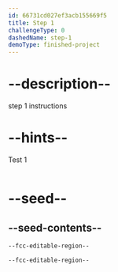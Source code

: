 ```yaml
---
id: 66731cd027ef3acb155669f5
title: Step 1
challengeType: 0
dashedName: step-1
demoType: finished-project
---
```


# --description--

step 1 instructions

# --hints--

Test 1

```js

```

# --seed--

## --seed-contents--

```html
--fcc-editable-region--

--fcc-editable-region--
```
